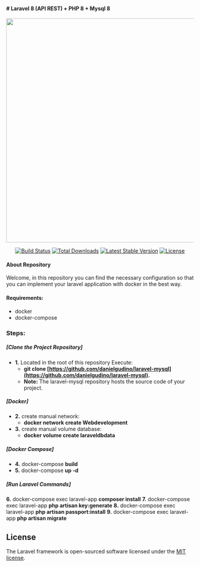 #### # Laravel 8 (API REST) + PHP 8 + Mysql 8

<p align="center"><a href="https://laravel.com" target="_blank"><img src="https://i.ibb.co/D4Rpj92/Selection-021.png" width="600"></a></p>

<p align="center">
<a href="https://travis-ci.org/laravel/framework"><img src="https://travis-ci.org/laravel/framework.svg" alt="Build Status"></a>
<a href="https://packagist.org/packages/laravel/framework"><img src="https://img.shields.io/packagist/dt/laravel/framework" alt="Total Downloads"></a>
<a href="https://packagist.org/packages/laravel/framework"><img src="https://img.shields.io/packagist/v/laravel/framework" alt="Latest Stable Version"></a>
<a href="https://packagist.org/packages/laravel/framework"><img src="https://img.shields.io/packagist/l/laravel/framework" alt="License"></a>
</p>

#### About Repository

Welcome, in this repository you can find the necessary configuration so that you can implement your laravel application with docker in the best way.

#### Requirements:
- docker
- docker-compose

### Steps:

##### [Clone the Project Repository] 
- **1.** Located in the root of this repository Execute: 
  - **git clone [https://github.com/danielgudino/laravel-mysql](https://github.com/danielgudino/laravel-mysql).**
  - **Note:** The laravel-mysql repository hosts the source code of your project.

##### [Docker]
- **2.** create manual network: 
   - **docker network create Webdevelopment**
- **3.** create manual volume database: 
   - **docker volume create laraveldbdata**

##### [Docker Compose]
- **4.** docker-compose **build**
- **5.** docker-compose **up -d**

##### [Run Laravel Commands]
**6.** docker-compose exec laravel-app **composer install**
**7.** docker-compose exec laravel-app **php artisan key:generate**
**8.** docker-compose exec laravel-app **php artisan passport:install**
**9.** docker-compose exec laravel-app **php artisan migrate**

## License

The Laravel framework is open-sourced software licensed under the [MIT license](https://opensource.org/licenses/MIT).
